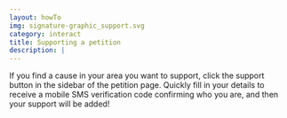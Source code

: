 ```yaml
---
layout: howTo
img: signature-graphic_support.svg
category: interact
title: Supporting a petition
description: |
---
```

If you find a cause in your area you want to support, click the support button in the sidebar of the petition page. Quickly fill in your details to receive a mobile SMS verification code confirming who you are, and then your support will be added!

